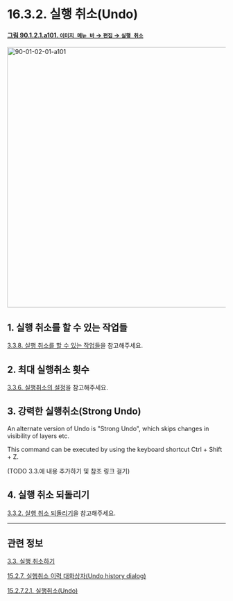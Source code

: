 # 16.3.2. 실행 취소(Undo)

<a id="90-01-02-01-a101"></a>

#### [그림 90.1.2.1.a101. `이미지 메뉴 바` → `편집` → `실행 취소`](./90-01-02-01-undo.md#90-01-02-01-a101)
<img width="980" height="601" alt="90-01-02-01-a101" src="https://github.com/wonder13662/gimp/assets/15767104/c84e1fdf-8cbf-4c3c-b6dd-9e42d55487f7" />

<a id="16-03-02-s1"></a>

## 1. 실행 취소를 할 수 있는 작업들
[3.3.8. 실행 취소를 할 수 있는 작업들](./03-03-08-tasks_cannot_undo.md)을 참고해주세요.

<a id="16-03-02-s2"></a>

## 2. 최대 실행취소 횟수
[3.3.6. 실행취소의 설정](./03-03-06-system_resource_settings_of_undoing.md)을 참고해주세요.

<a id="16-03-02-s3"></a>

## 3. 강력한 실행취소(Strong Undo)
An alternate version of Undo is "Strong Undo", which skips changes in visibility of layers etc.

This command can be executed by using the keyboard shortcut Ctrl + Shift + Z.

(TODO 3.3.에 내용 추가하기 및 참조 링크 걸기)

<a id="16-03-02-s4"></a>

## 4. 실행 취소 되돌리기
[3.3.2. 실행 취소 되돌리기](./03-03-02-redo_a_task.md)을 참고해주세요.

***

## 관련 정보

[3.3. 실행 취소하기](./03-03-00-undoing.md)

[15.2.7. 실행취소 이력 대화상자(Undo history dialog)](./15-02-07-00-undo-history-dialog.md)

[15.2.7.2.1. 실행취소(Undo)](./15-02-07-02-01-undo.md)
